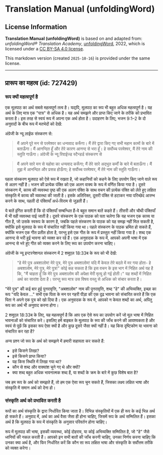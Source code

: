 # Translation Manual (unfoldingWord)

## License Information

**Translation Manual (unfoldingWord)** is based on and adapted from: _unfoldingWord® Translation Academy_, [unfoldingWord](https://unfoldingword.org/utw), 2022, which is licensed under a [CC BY-SA 4.0 license](https://creativecommons.org/licenses/by-sa/4.0/legalcode.en).

This markdown version (created `2025-10-16`) is provided under the same license.



--------------------------------

## प्रारूप का महत्व (id: 727429)

### रूप क्यों महत्वपूर्ण है

एक मूलपाठ का अर्थ सबसे महत्वपूर्ण तत्व है। यद्यपि, मूलपाठ का रूप भी बहुत अधिक महत्वपूर्ण है। यह अर्थ के लिए मात्र एक "पात्र" से अधिक है। यह अर्थ समझने और प्राप्त किए जाने के तरीके को प्रभावित करता है। इस तरह से स्वयं रूप में अपना एक अर्थ होता है। उदाहरण के लिए, भजन 9:1–2 के दो अनुवादों के बीच रूप में मतभेदों को देखें:

अंग्रेजी के न्यू लाईफ संस्करण से:

> मैं अपने पूरे मन से परमेश्वर का धन्यवाद करूँगा। मैं तेरे द्वारा किए गए सभी महान कामों के बारे में बताऊँगा। मैं आनन्दित हूँ और तेरे कारण आनन्द से भरा हूँ। हे सर्वोच्च परमेश्वर, मैं तेरे नाम की स्तुति गाऊँगा। अंग्रेजी के न्यू रिवाईज्ड स्टैन्डर्ड संस्करण से

> मैं अपने सारे मन से यहोवा का धन्यवाद करूँगा; मैं तेरे सारे अद्भुत कर्मों के बारे में बताऊँगा। मैं तुझ में आनन्दित और प्रसन्न होऊँगा; हे सर्वोच्च परमेश्वर, मैं तेरे नाम की स्तुति गाऊँगा।

पहला संस्करण मूलपाठ को ऐसे रूप में रखता है, जो कहानियों को कहने के लिए उपयोग किए जाने वाले रूप से अलग नहीं है। भजन की प्रत्येक पंक्ति को एक अलग वाक्य के रूप में वर्णित किया गया है। दूसरे संस्करण में, काव्य की व्यवस्था पृष्ठ की एक अलग पंक्ति के साथ वचन की प्रत्येक पंक्ति को लेते हुए लक्षित संस्कृति में काव्य की व्यवस्था की जाती है। इसके अतिरिक्त, दूसरी पंक्ति से हटाकर नया परिच्छेद आरम्भ करने के साथ, पहली दो पंक्तियाँ अर्ध\-विराम से जुड़ती हैं।

ये बातें इंगित करती हैं कि दो पंक्तियाँ सम्बन्धित हैं\-वे बहुत समान बातें कहते हैं। तीसरी और चौथी पंक्तियाँ में भी वही व्यवस्था पाई जाती है। दूसरे संस्करण के एक पाठक को पता चलेगा कि यह भजन एक काव्य या गीत है, जो उसके स्वरूप के कारण है, जबकि पहले संस्करण के पाठक को यह समझ नहीं मिल सकती है, क्योंकि इसे मूलपाठ के रूप में संचारित नहीं किया गया था। पहले संस्करण के पाठक भ्रमित हो सकते हैं, क्योंकि भजन एक गीत प्रतीत होता है, परन्तु इसे एक गीत के रूप में प्रस्तुत नहीं किया गया है। शब्द एक आनन्द से भरी हुई भावना को व्यक्त कर रहे हैं। एक अनुवादक के रूप में, आपको अपनी भाषा में एक आनन्द से भरे हुए गीत को व्यक्त करने के लिए रूप का उपयोग करना चाहिए।

अंग्रेजी के न्यू इन्टरनेशनल संस्करण में 2 शमूएल 18:33ब के रूप को भी देखें:

> "हे मेरे पुत्र अबशालोम! मेरे पुत्र, मेरे पुत्र अबशालोम! यदि मैं केवल तेरे बदले में मर गया होता\- हे अबशालोम, मेरे पुत्र, मेरे पुत्र!" कोई कह सकता है कि इस वचन के इस भाग में निहित अर्थ यह है कि, "मैं चाहता हूँ कि मेरे पुत्र अबशालोम की अपेक्षा मेरी मृत्यु हो गई होती।" यह शब्दों में निहित अर्थ का सारांश देता है। परन्तु रूप मात्र उस विषय वस्तु से अधिक को संचार करता है।

"मेरे पुत्र" की कई बार हुई पुनरावृत्ति, "अबशालोम" नाम की पुनरावृत्ति, शब्द "हे" की अभिव्यक्ति, इच्छा का रूप "यदि केवल ..." सभी एक पिता के मन पर गहरी पीड़ा की एक दृढ़ भावना को संचारित करते हैं कि एक पिता ने अपने एक पुत्र को खो दिया है। एक अनुवादक के रूप में, आपको न केवल शब्दों का अर्थ, अपितु रूप का अर्थ भी अनुवाद करना होगा।

2 शमूएल 18:33ब के लिए, यह महत्वपूर्ण है कि आप एक ऐसे रूप का उपयोग करें जो मूल भाषा में निहित भावनाओं को संचारित करे। इसलिए हमें बाइबल के मूलपाठ के रूप की जाँच करने की आवश्यकता है और स्वयं से पूछें कि इसका रूप ऐसा क्यों है और कुछ दूसरे जैसा क्यों नहीं है। यह किस दृष्टिकोण या भावना को संचारित कर रहा है?

अन्य प्रश्न जो रूप के अर्थ को समझने में हमारी सहायता कर सकते हैं:

* इसे किसने लिखा?
* इसे किसने प्राप्त किया?
* यह किस स्थिति में लिखा गया था?
* कौन से शब्द और वाक्यांश चुने गए थे और क्यों?
* क्या शब्द बहुत अधिक भावनात्मक शब्द हैं, या शब्दों के क्रम के बारे में कुछ विशेष बात है?

जब हम रूप के अर्थ को समझते हैं, तो हम एक ऐसा रूप चुन सकते हैं, जिसका लक्ष्य लक्षित भाषा और संस्कृति में समान अर्थ को देना हो।

### संस्कृति अर्थ को प्रभावित करती है

रूपों का अर्थ संस्कृति के द्वारा निर्धारित किया जाता है। विभिन्न संस्कृतियों में एक ही रूप के कई भिन्न अर्थ हो सकते हैं। अनुवाद में, अर्थ का अर्थ वैसा जैसा ही होना चाहिए, जिसमें रूप के अर्थ सम्मिलित हैं। इसका अर्थ है कि मूलपाठ के रूप में संस्कृति के अनुसार परिवर्तन होना चाहिए।

रूप में मूलपाठ की भाषा, इसकी व्यवस्था, कोई दोहराव, या कोई अभिव्यक्ति सम्मिलित है, जो "हे" जैसे ध्वनियों की नकल करती हैं। आपको इन सभी बातों की जाँच करनी चाहिए, उनका निर्णय करना चाहिए कि उनका क्या अर्थ है, और फिर निर्धारित करें कि कौन सा रूप लक्षित भाषा और संस्कृति के सर्वोत्तम तरीके को व्यक्त करेगा।


